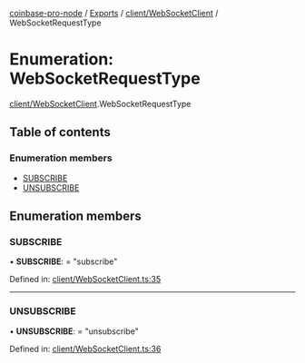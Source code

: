 [coinbase-pro-node](../README.md) / [Exports](../modules.md) / [client/WebSocketClient](../modules/client_websocketclient.md) / WebSocketRequestType

# Enumeration: WebSocketRequestType

[client/WebSocketClient](../modules/client_websocketclient.md).WebSocketRequestType

## Table of contents

### Enumeration members

- [SUBSCRIBE](client_websocketclient.websocketrequesttype.md#subscribe)
- [UNSUBSCRIBE](client_websocketclient.websocketrequesttype.md#unsubscribe)

## Enumeration members

### SUBSCRIBE

• **SUBSCRIBE**: = "subscribe"

Defined in: [client/WebSocketClient.ts:35](https://github.com/bennycode/coinbase-pro-node/blob/760c258/src/client/WebSocketClient.ts#L35)

___

### UNSUBSCRIBE

• **UNSUBSCRIBE**: = "unsubscribe"

Defined in: [client/WebSocketClient.ts:36](https://github.com/bennycode/coinbase-pro-node/blob/760c258/src/client/WebSocketClient.ts#L36)
